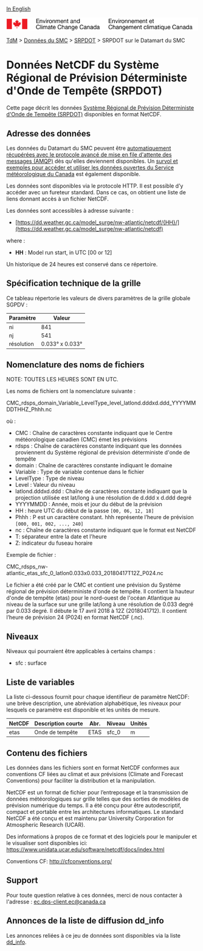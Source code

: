 
[In English](readme_rdsps-datamart_en.md)

![ECCC logo](../../docs/img_eccc-logo.png)

[TdM](../../readme_fr.md) > [Données du SMC](../../readme_fr.md) > [SRPDOT](readme_rdsps_fr.md) > SRPDOT sur le Datamart du SMC

# Données NetCDF du Système Régional de Prévision Déterministe d'Onde de Tempête (SRPDOT)

Cette page décrit les données [Système Régional de Prévision Déterministe d'Onde de Tempête (SRPDOT)](readme_rdsps_fr.md) disponibles en format NetCDF.

## Adresse des données

Les données du Datamart du SMC peuvent être [automatiquement récupérées avec le protocole avancé de mise en file d'attente des messages (AMQP)](../../msc-datamart/amqp_fr.md) dès qu'elles deviennent disponibles. Un [survol et exemples pour accéder et utiliser les données ouvertes du Service météorologique du Canada](../../usage/readme_fr.md) est également disponible.

Les données sont disponibles via le protocole HTTP. Il est possible d’y accéder avec un fureteur standard. Dans ce cas, on obtient une liste de liens donnant accès à un fichier NetCDF.

Les données sont accessibles à adresse suivante :

* [https://dd.weather.gc.ca/model_surge/nw-atlantic/netcdf/{HH}/](https://dd.weather.gc.ca/model_surge/nw-atlantic/netcdf)

where :

* __HH__ : Model run start, in UTC [00 or 12]

Un historique de 24 heures est conservé dans ce répertoire.

## Spécification technique de la grille

Ce tableau répertorie les valeurs de divers paramètres de la grille globale SGPDV :

| Paramètre | Valeur |
| ------ | ------ |
| ni | 841 |
| nj | 541 |
| résolution | 0.033° x 0.033° |

## Nomenclature des noms de fichiers
NOTE: TOUTES LES HEURES SONT EN UTC.

Les noms de fichiers ont la nomenclature suivante :

CMC_rdsps_domain_Variable_LevelType_level_latlond.dddxd.ddd_YYYYMMDDTHHZ_Phhh.nc

où :

* CMC : Chaîne de caractères constante indiquant que le Centre météorologique canadien (CMC) émet les prévisions
* rdsps : Chaîne de caractères constante indiquant que les données proviennent du Système régional de prévision déterministe d'onde de tempête
* domain : Chaîne de caractères constante indiquant le domaine
* Variable : Type de variable contenue dans le fichier
* LevelType : Type de niveau
* Level : Valeur du niveau
* latlond.dddxd.ddd : Chaîne de caractères constante indiquant que la projection utilisée est lat/long à une résolution de d.ddd x d.ddd degré
* YYYYMMDD : Année, mois et jour du début de la prévision
* HH : heure UTC du début de la passe `[00, 06, 12, 18]`
* Phhh : P est un caractère constant. hhh représente l’heure de prévision `[000, 001, 002, ..., 240]`
* nc : Chaîne de caractères constante indiquant que le format est NetCDF
* T: séparateur entre la date et l'heure
* Z: indicateur du fuseau horaire

Exemple de fichier :

CMC_rdsps_nw-atlantic_etas_sfc_0_latlon0.033x0.033_20180417T12Z_P024.nc

Le fichier a été créé par le CMC et contient une prévision du Système régional
de prévision déterministe d'onde de tempête. Il contient la hauteur d'onde de tempête (etas) pour le nord-ouest de l'océan Atlantique au niveau de la surface sur une grille
lat/long à une résolution de 0.033 degré par 0.033 degré. Il débute le 17
avril 2018 à 12Z (2018041712). Il contient l’heure de prévision 24 (P024) en
format NetCDF (.nc).


## Niveaux

Niveaux qui pourraient être applicables à certains champs :

* sfc : surface


##   Liste de variables

La liste ci-dessous fournit pour chaque identifieur de paramètre NetCDF: une
brève description, une abréviation alphabétique, les niveaux pour lesquels ce
paramètre est disponible et les unités de mesure.


| NetCDF |   Description courte |                        Abr.|   Niveau | Unités|
|--------|--------|--------|--------|--------|
| etas   |  Onde de tempête     |                      ETAS  |  sfc_0 | m |


##   Contenu des fichiers

Les données dans les fichiers sont en format NetCDF conformes aux conventions CF liées au
climat et aux prévisions (Climate and Forecast Conventions) pour faciliter la distribution et la manipulation.

NetCDF est un format de fichier pour l’entreposage et la transmission de données
météorologiques sur grille telles que des sorties de modèles de prévision
numérique du temps. Il a été conçu pour être autodescriptif, compact et portable
entre les architectures informatiques. Le standard NetCDF a été conçu et est
maintenu par  University Corporation for Atmospheric Research (UCAR).

Des informations à propos de ce format et des logiciels pour le manipuler et le visualiser sont disponibles ici:
https://www.unidata.ucar.edu/software/netcdf/docs/index.html

Conventions CF:
http://cfconventions.org/



## Support

Pour toute question relative à ces données, merci de nous contacter à l'adresse : [ec.dps-client.ec@canada.ca](mailto:ec.dps-client.ec@canada.ca)

## Annonces de la liste de diffusion dd_info

Les annonces reliées à ce jeu de données sont disponibles via la liste [dd_info](https://lists.ec.gc.ca/cgi-bin/mailman/listinfo/dd_info).
